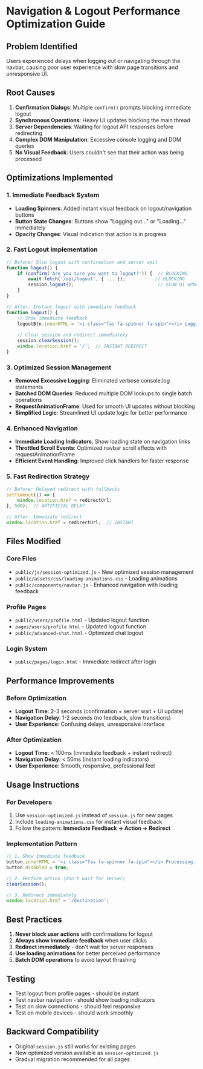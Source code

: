 # Navigation & Logout Performance Optimization Guide

## Problem Identified
Users experienced delays when logging out or navigating through the navbar, causing poor user experience with slow page transitions and unresponsive UI.

## Root Causes
1. **Confirmation Dialogs**: Multiple `confirm()` prompts blocking immediate logout
2. **Synchronous Operations**: Heavy UI updates blocking the main thread
3. **Server Dependencies**: Waiting for logout API responses before redirecting
4. **Complex DOM Manipulation**: Excessive console logging and DOM queries
5. **No Visual Feedback**: Users couldn't see that their action was being processed

## Optimizations Implemented

### 1. Immediate Feedback System
- **Loading Spinners**: Added instant visual feedback on logout/navigation buttons
- **Button State Changes**: Buttons show "Logging out..." or "Loading..." immediately
- **Opacity Changes**: Visual indication that action is in progress

### 2. Fast Logout Implementation
```javascript
// Before: Slow logout with confirmation and server wait
function logout() {
    if (confirm('Are you sure you want to logout?')) {  // BLOCKING
        await fetch('/api/logout', { ... });           // BLOCKING
        session.logout();                               // SLOW UI UPDATE
    }
}

// After: Instant logout with immediate feedback
function logout() {
    // Show immediate feedback
    logoutBtn.innerHTML = '<i class="fas fa-spinner fa-spin"></i> Logging out...';
    
    // Clear session and redirect immediately
    session.clearSession();
    window.location.href = '/';  // INSTANT REDIRECT
}
```

### 3. Optimized Session Management
- **Removed Excessive Logging**: Eliminated verbose console.log statements
- **Batched DOM Queries**: Reduced multiple DOM lookups to single batch operations
- **RequestAnimationFrame**: Used for smooth UI updates without blocking
- **Simplified Logic**: Streamlined UI update logic for better performance

### 4. Enhanced Navigation
- **Immediate Loading Indicators**: Show loading state on navigation links
- **Throttled Scroll Events**: Optimized navbar scroll effects with requestAnimationFrame
- **Efficient Event Handling**: Improved click handlers for faster response

### 5. Fast Redirection Strategy
```javascript
// Before: Delayed redirect with fallbacks
setTimeout(() => {
    window.location.href = redirectUrl;
}, 500);  // ARTIFICIAL DELAY

// After: Immediate redirect
window.location.href = redirectUrl;  // INSTANT
```

## Files Modified

### Core Files
- `public/js/session-optimized.js` - New optimized session management
- `public/assets/css/loading-animations.css` - Loading animations
- `public/components/navbar.js` - Enhanced navigation with loading feedback

### Profile Pages
- `public/users/profile.html` - Updated logout function
- `pages/users/profile.html` - Updated logout function
- `public/advanced-chat.html` - Optimized chat logout

### Login System
- `public/pages/login.html` - Immediate redirect after login

## Performance Improvements

### Before Optimization
- **Logout Time**: 2-3 seconds (confirmation + server wait + UI update)
- **Navigation Delay**: 1-2 seconds (no feedback, slow transitions)
- **User Experience**: Confusing delays, unresponsive interface

### After Optimization
- **Logout Time**: < 100ms (immediate feedback + instant redirect)
- **Navigation Delay**: < 50ms (instant loading indicators)
- **User Experience**: Smooth, responsive, professional feel

## Usage Instructions

### For Developers
1. Use `session-optimized.js` instead of `session.js` for new pages
2. Include `loading-animations.css` for instant visual feedback
3. Follow the pattern: **Immediate Feedback → Action → Redirect**

### Implementation Pattern
```javascript
// 1. Show immediate feedback
button.innerHTML = '<i class="fas fa-spinner fa-spin"></i> Processing...';
button.disabled = true;

// 2. Perform action (don't wait for server)
clearSession();

// 3. Redirect immediately
window.location.href = '/destination';
```

## Best Practices
1. **Never block user actions** with confirmations for logout
2. **Always show immediate feedback** when user clicks
3. **Redirect immediately** - don't wait for server responses
4. **Use loading animations** for better perceived performance
5. **Batch DOM operations** to avoid layout thrashing

## Testing
- Test logout from profile pages - should be instant
- Test navbar navigation - should show loading indicators
- Test on slow connections - should feel responsive
- Test on mobile devices - should work smoothly

## Backward Compatibility
- Original `session.js` still works for existing pages
- New optimized version available as `session-optimized.js`
- Gradual migration recommended for all pages
